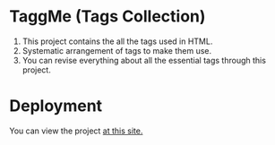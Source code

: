 # TaggMe (Tags Collection)
1. This project contains the all the tags used in HTML.
2. Systematic arrangement of tags to make them use.
3. You can revise everything about all the essential tags through this project.


# Deployment
You can view the project [at this site.](https://taggme.netlify.app/)
